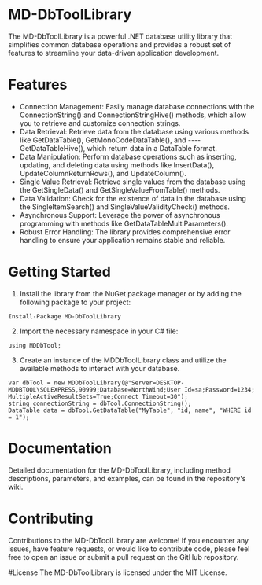 

# MD-DbToolLibrary
The MD-DbToolLibrary is a powerful .NET database utility library that simplifies common database operations and provides a robust set of features to streamline your data-driven application development.

# Features
- Connection Management: Easily manage database connections with the ConnectionString() and ConnectionStringHive() methods, which allow you to retrieve and customize connection strings.
- Data Retrieval: Retrieve data from the database using various methods like GetDataTable(), GetMonoCodeDataTable(), and ----GetDataTableHive(), which return data in a DataTable format.
- Data Manipulation: Perform database operations such as inserting, updating, and deleting data using methods like InsertData(), UpdateColumnReturnRows(), and UpdateColumn().
- Single Value Retrieval: Retrieve single values from the database using the GetSingleData() and GetSingleValueFromTable() methods.
- Data Validation: Check for the existence of data in the database using the SingleItemSearch() and SingleValueValidityCheck() methods.
- Asynchronous Support: Leverage the power of asynchronous programming with methods like GetDataTableMultiParameters().
- Robust Error Handling: The library provides comprehensive error handling to ensure your application remains stable and reliable.
# Getting Started
1. Install the library from the NuGet package manager or by adding the following package to your project:
```
Install-Package MD-DbToolLibrary
```
2. Import the necessary namespace in your C# file:

```
using MDDbTool;
```

3. Create an instance of the MDDbToolLibrary class and utilize the available methods to interact with your database.

```
var dbTool = new MDDbToolLibrary(@"Server=DESKTOP-MDDBTOOL\SQLEXPRESS,90999;Database=NorthWind;User Id=sa;Password=1234; MultipleActiveResultSets=True;Connect Timeout=30");
string connectionString = dbTool.ConnectionString();
DataTable data = dbTool.GetDataTable("MyTable", "id, name", "WHERE id = 1");
```
# Documentation
Detailed documentation for the MD-DbToolLibrary, including method descriptions, parameters, and examples, can be found in the repository's wiki.

# Contributing
Contributions to the MD-DbToolLibrary are welcome! If you encounter any issues, have feature requests, or would like to contribute code, please feel free to open an issue or submit a pull request on the GitHub repository.

#License
The MD-DbToolLibrary is licensed under the MIT License.
